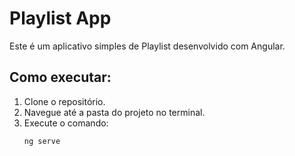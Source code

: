 # Playlist App

Este é um aplicativo simples de Playlist desenvolvido com Angular.

## Como executar:

1. Clone o repositório.
2. Navegue até a pasta do projeto no terminal.
3. Execute o comando:
   ```bash
   ng serve
